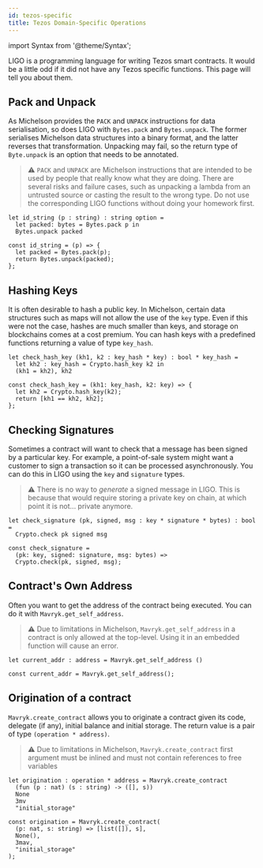 ```yaml
---
id: tezos-specific
title: Tezos Domain-Specific Operations
---
```


import Syntax from '@theme/Syntax';

LIGO is a programming language for writing Tezos smart contracts. It
would be a little odd if it did not have any Tezos specific
functions. This page will tell you about them.

## Pack and Unpack

As Michelson provides the `PACK` and `UNPACK` instructions for data
serialisation, so does LIGO with `Bytes.pack` and `Bytes.unpack`.  The
former serialises Michelson data structures into a binary format, and
the latter reverses that transformation. Unpacking may fail, so the
return type of `Byte.unpack` is an option that needs to be annotated.

> ⚠️ `PACK` and `UNPACK` are Michelson instructions that are intended
> to be used by people that really know what they are doing. There are
> several risks and failure cases, such as unpacking a lambda from an
> untrusted source or casting the result to the wrong type. Do not use
> the corresponding LIGO functions without doing your homework first.


<Syntax syntax="cameligo">

```cameligo group=a
let id_string (p : string) : string option =
  let packed: bytes = Bytes.pack p in
  Bytes.unpack packed
```

</Syntax>

<Syntax syntax="jsligo">

```jsligo group=a
const id_string = (p) => {
  let packed = Bytes.pack(p);
  return Bytes.unpack(packed);
};
```

</Syntax>


## Hashing Keys

It is often desirable to hash a public key. In Michelson, certain data
structures such as maps will not allow the use of the `key` type. Even
if this were not the case, hashes are much smaller than keys, and
storage on blockchains comes at a cost premium. You can hash keys with
a predefined functions returning a value of type `key_hash`.


<Syntax syntax="cameligo">

```cameligo group=b
let check_hash_key (kh1, k2 : key_hash * key) : bool * key_hash =
  let kh2 : key_hash = Crypto.hash_key k2 in
  (kh1 = kh2), kh2
```

</Syntax>

<Syntax syntax="jsligo">

```jsligo group=b
const check_hash_key = (kh1: key_hash, k2: key) => {
  let kh2 = Crypto.hash_key(k2);
  return [kh1 == kh2, kh2];
};
```

</Syntax>


## Checking Signatures

Sometimes a contract will want to check that a message has been signed
by a particular key. For example, a point-of-sale system might want a
customer to sign a transaction so it can be processed
asynchronously. You can do this in LIGO using the `key` and
`signature` types.

> ⚠️ There is no way to *generate* a signed message in LIGO. This is
> because that would require storing a private key on chain, at which
> point it is not... private anymore.

<Syntax syntax="cameligo">

```cameligo group=c
let check_signature (pk, signed, msg : key * signature * bytes) : bool =
  Crypto.check pk signed msg
```

</Syntax>

<Syntax syntax="jsligo">

```jsligo group=c
const check_signature =
  (pk: key, signed: signature, msg: bytes) =>
  Crypto.check(pk, signed, msg);
```

</Syntax>


## Contract's Own Address

Often you want to get the address of the contract being executed. You
can do it with `Mavryk.get_self_address`.

> ⚠️ Due to limitations in Michelson, `Mavryk.get_self_address` in a
> contract is only allowed at the top-level. Using it in an embedded
> function will cause an error.

<Syntax syntax="cameligo">

```cameligo group=d
let current_addr : address = Mavryk.get_self_address ()
```

</Syntax>

<Syntax syntax="jsligo">

```jsligo group=d
const current_addr = Mavryk.get_self_address();
```

</Syntax>

## Origination of a contract

`Mavryk.create_contract` allows you to originate a contract given its code, delegate (if any), initial balance and initial storage.
The return value is a pair of type `(operation * address)`.

> ⚠️ Due to limitations in Michelson, `Mavryk.create_contract` first argument
> must be inlined and must not contain references to free variables

<Syntax syntax="cameligo">

```cameligo group=e
let origination : operation * address = Mavryk.create_contract
  (fun (p : nat) (s : string) -> ([], s))
  None
  3mv
  "initial_storage"
```

</Syntax>

<Syntax syntax="jsligo">

```jsligo group=e
const origination = Mavryk.create_contract(
  (p: nat, s: string) => [list([]), s],
  None(),
  3mav,
  "initial_storage"
);
```

</Syntax>

<!-- updated use of entry -->